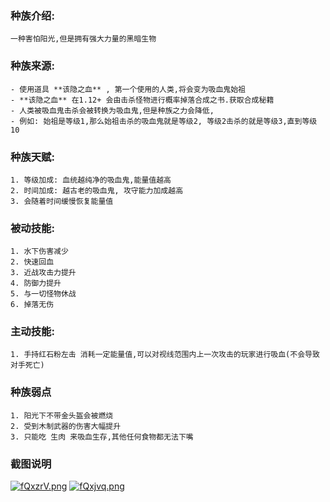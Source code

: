 ### 种族介绍:
```
一种害怕阳光,但是拥有强大力量的黑暗生物
```

### 种族来源:
```
- 使用道具 **该隐之血** , 第一个使用的人类,将会变为吸血鬼始祖
- **该隐之血** 在1.12+ 会由击杀怪物进行概率掉落合成之书.获取合成秘籍
- 人类被吸血鬼击杀会被转换为吸血鬼,但是种族之力会降低,
- 例如: 始祖是等级1,那么始祖击杀的吸血鬼就是等级2, 等级2击杀的就是等级3,直到等级10
```

### 种族天赋:
```
1. 等级加成: 血统越纯净的吸血鬼,能量值越高
2. 时间加成: 越古老的吸血鬼, 攻守能力加成越高
3. 会随着时间缓慢恢复能量值
```

### 被动技能:
```
1. 水下伤害减少
2. 快速回血
3. 近战攻击力提升
4. 防御力提升
5. 与一切怪物休战
6. 掉落无伤
```

### 主动技能:
```
1. 手持红石粉左击 消耗一定能量值,可以对视线范围内上一次攻击的玩家进行吸血(不会导致对手死亡)
```

### 种族弱点
```
1. 阳光下不带金头盔会被燃烧
2. 受到木制武器的伤害大幅提升
3. 只能吃 生肉 来吸血生存,其他任何食物都无法下嘴
```

### 截图说明
[![fQxzrV.png](https://z3.ax1x.com/2021/08/08/fQxzrV.png)](https://imgtu.com/i/fQxzrV)
[![fQxjvq.png](https://z3.ax1x.com/2021/08/08/fQxjvq.png)](https://imgtu.com/i/fQxjvq)